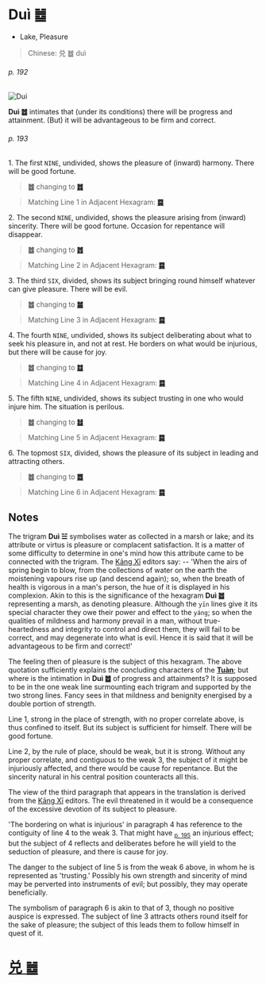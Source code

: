 # Duì ䷹

* Lake, Pleasure

> Chinese: 兑 ䷹ duì

###### p. 192

![Dui](https://tenetai.com/88o/shapes/58.jpg)

**Duì ䷹** intimates that (under its conditions) there will be progress and attainment. (But) it will be advantageous to be firm and correct.

###### p. 193

1.<a name="58.1"></a> The first `NINE`, undivided, shows the pleasure of (inward) harmony. There will be good fortune.

> **䷹** changing to [**䷮**](e59bb0kun.md#47.1)

> Matching Line 1 in Adjacent Hexagram: [**䷸**](e5b7bdxun.md#57.1)

2.<a name="58.2"></a> The second `NINE`, undivided, shows the pleasure arising from (inward) sincerity. There will be good fortune. Occasion for repentance will disappear.

> **䷹** changing to [**䷐**](e99a8fsui.md#17.2)

> Matching Line 2 in Adjacent Hexagram: [**䷸**](e5b7bdxun.md#57.2)

3.<a name="58.3"></a> The third `SIX`, divided, shows its subject bringing round himself whatever can give pleasure. There will be evil.

> **䷹** changing to [**䷪**](e5a4acguai.md#43.3)

> Matching Line 3 in Adjacent Hexagram: [**䷸**](e5b7bdxun.md#57.3)

4.<a name="58.4"></a> The fourth `NINE`, undivided, shows its subject deliberating about what to seek his pleasure in, and not at rest. He borders on what would be injurious, but there will be cause for joy.

> **䷹** changing to [**䷻**](e88a82jie.md#60.4)

> Matching Line 4 in Adjacent Hexagram: [**䷸**](e5b7bdxun.md#57.4)

5.<a name="58.5"></a> The fifth `NINE`, undivided, shows its subject trusting in one who would injure him. The situation is perilous.

> **䷹** changing to [**䷵**](e5bd92e5a6b9guimei.md#54.5)

> Matching Line 5 in Adjacent Hexagram: [**䷸**](e5b7bdxun.md#57.5)

6.<a name="58.6"></a> The topmost `SIX`, divided, shows the pleasure of its subject in leading and attracting others.

> **䷹** changing to [**䷉**](e5b1a5lv.md#10.6)

> Matching Line 6 in Adjacent Hexagram: [**䷸**](e5b7bdxun.md#57.6)

## Notes

The trigram **Duì ☱** symbolises water as collected in a marsh or lake; and its attribute or virtus is pleasure or complacent satisfaction. It is a matter of some difficulty to determine in one's mind how this attribute came to be connected with the trigram. The [Kāng Xī](https://en.wikipedia.org/wiki/Kangxi_Dictionary) editors say: -- 'When the airs of spring begin to blow, from the collections of water on the earth the moistening vapours rise up (and descend again); so, when the breath of health is vigorous in a man's person, the hue of it is displayed in his complexion. Akin to this is the significance of the hexagram **Duì ䷹** representing a marsh, as denoting pleasure. Although the `yīn` lines give it its special character they owe their power and effect to the `yáng`; so when the qualities of mildness and harmony prevail in a man, without true-heartedness and integrity to control and direct them, they will fail to be correct, and may degenerate into what is evil. Hence it is said that it will be advantageous to be firm and correct!'

The feeling then of pleasure is the subject of this hexagram. The above quotation sufficiently explains the concluding characters of the [**Tuàn**](https://en.wikipedia.org/wiki/Ten_Wings); but where is the intimation in **Duì ䷹** of progress and attainments? It is supposed to be in the one weak line surmounting each trigram and supported by the two strong lines. Fancy sees in that mildness and benignity energised by a double portion of strength.

Line 1, strong in the place of strength, with no proper correlate above, is thus confined to itself. But its subject is sufficient for himself. There will be good fortune.

Line 2, by the rule of place, should be weak, but it is strong. Without any proper correlate, and contiguous to the weak 3, the subject of it might be injuriously affected, and there would be cause for repentance. But the sincerity natural in his central position counteracts all this.

The view of the third paragraph that appears in the translation is derived from the [Kāng Xī](https://en.wikipedia.org/wiki/Kangxi_Dictionary) editors. The evil threatened in it would be a consequence of the excessive devotion of its subject to pleasure.

'The bordering on what is injurious' in paragraph 4 has reference to the contiguity of line 4 to the weak 3. That might have <sub>[p. 195](e6b6a3huan.md#p-195)</sub> an injurious effect; but the subject of 4 reflects and deliberates before he will yield to the seduction of pleasure, and there is cause for joy.

The danger to the subject of line 5 is from the weak 6 above, in whom he is represented as 'trusting.' Possibly his own strength and sincerity of mind may be perverted into instruments of evil; but possibly, they may operate beneficially.

The symbolism of paragraph 6 is akin to that of 3, though no positive auspice is expressed. The subject of line 3 attracts others round itself for the sake of pleasure; the subject of this leads them to follow himself in quest of it.

# [兑 ䷹](e58591dui_cn.md)
